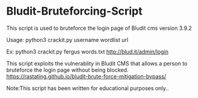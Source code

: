 # Bludit-Bruteforcing-Script
This script is used to bruteforce the login page of Bludit cms version 3.9.2 


Usage: python3 crackit.py username wordlist url


Ex: python3 crackit.py fergus words.txt http://blud.it/admin/login

This script exploits the vulnerablity in Bludit CMS that allows a person to bruteforce the login page without being blocked.
https://rastating.github.io/bludit-brute-force-mitigation-bypass/

Note:This script has been written for educational purposes only..
